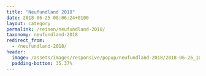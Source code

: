 ```yaml
---
title: "Neufundland 2018"
date: 2018-06-25 08:06:24+0100
layout: category
permalink: /reisen/neufundland-2018/
taxonomy: neufundland-2018
redirect_from:
  - /neufundland-2018/
header:
  image: /assets/images/responsive/popup/neufundland-2018/2018-06-26_104029_DCA_8095-Pano.jpg
  padding-bottom: 35.37%
---
```

